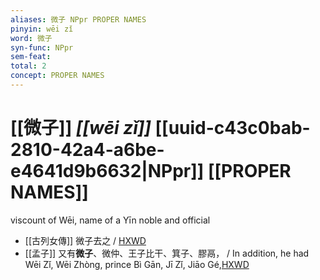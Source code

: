 ```yaml
---
aliases: 微子 NPpr PROPER NAMES
pinyin: wēi zǐ
word: 微子
syn-func: NPpr
sem-feat: 
total: 2
concept: PROPER NAMES 
---
```

# [[微子]] *[[wēi zǐ]]*  [[uuid-c43c0bab-2810-42a4-a6be-e4641d9b6632|NPpr]] [[PROPER NAMES]]
viscount of Wēi, name of a Yīn noble and official
 - [[古列女傳]] 微子去之 / [HXWD](https://hxwd.org/textview.html?location=CH1c0897_CHANT_007-3a.47)
 - [[孟子]] 又有**微子**、微仲、王子比干、箕子、膠鬲， / In addition, he had Wēi Zǐ, Wēi Zhòng, prince Bì Gān, Jī Zǐ, Jiāo Gé,[HXWD](https://hxwd.org/textview.html?location=KR1h0001_tls_003-6a.12)